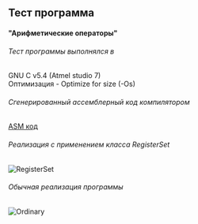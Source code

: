 ﻿## Тест программа
#### "Арифметические операторы"

###### Тест программы выполнялся в
GNU C v5.4 (Atmel studio 7) \
Оптимизация - Optimize for size (-Os)

###### Сгенерированный ассемблерный код компилятором
[ASM код]

###### Реализация с применением класса RegisterSet
![RegisterSet]
###### Обычная реализация программы
![Ordinary]


[RegisterSet]:https://github.com/Reifat/MetaBitLibrary/blob/master/test/pictures/3.%20ARITHMETIC_OPERATIONS_TEST/0.%20ARITHMETIC_OPERATIONS.PNG
[Ordinary]:https://github.com/Reifat/MetaBitLibrary/blob/master/test/pictures/3.%20ARITHMETIC_OPERATIONS_TEST/1.%20ARITHMETIC_OPERATIONS.PNG
[ASM код]:https://raw.githubusercontent.com/Reifat/MetaBitLibrary/master/test/pictures/3.%20ARITHMETIC_OPERATIONS_TEST/asm.bmp
